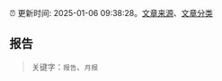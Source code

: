 :alarm_clock: 更新时间: 2025-01-06 09:38:28。[文章来源](/README.md)、[文章分类](/TAGS.md)

## 报告


> 关键字：`报告`、`月报`



